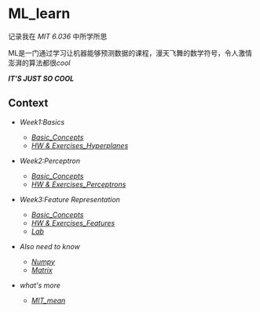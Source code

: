 # ML_learn
记录我在 *MIT 6.036* 中所学所思

ML是一门通过学习让机器能够预测数据的课程，漫天飞舞的数学符号，令人激情澎湃的算法都很*cool*

***IT'S JUST SO COOL***

## Context

* *Week1:Basics*
  
  * *[Basic_Concepts](md/wk1_basic.md)*
  * *[HW & Exercises_Hyperplanes](md/wk1_exercises.md)*
* *Week2:Perceptron*
  
  * *[Basic_Concepts](md/wk2_basic.md)*
  * *[HW & Exercises_Perceptrons](md/wk2_exercises.md)*

* *Week3:Feature Representation*
  
  * *[Basic_Concepts](md/wk3_basic.md)*
  * *[HW & Exercises_Features](md/wk3_exercises.md)*
  * *[Lab](md/wk3_lab.md)*
* *Also need to know*
   * *[Numpy](md/numpy.md)*
   * *[Matrix](md/matrix.md)*

* *what's more*
   * *[MIT_mean](md/MIT.md)*